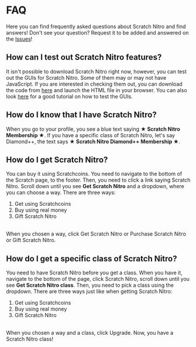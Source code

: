 # FAQ
Here you can find frequently asked questions about Scratch Nitro and find answers! Don't see your question? Request it to be added and answered on the [Issues](https://github.com/ScratchNitro/scratchnitro.github.io/issues)!

## How can I test out Scratch Nitro features?
It isn't possible to download Scratch Nitro right now, however, you can test out the GUIs for Scratch Nitro. Some of them may or may not have JavaScript. If you are interested in checking them out, you can download the code from [here](https://github.com/ScratchNitro/Scratch-Nitro) and launch the HTML file in your browser. You can also look [here](https://github.com/ScratchNitro/Scratch-Nitro/issues/3) for a good tutorial on how to test the GUIs.

## How do I know that I have Scratch Nitro?
When you go to your profile, you see a blue text saying **★ Scratch Nitro Membership ★**. If you have a specific class of Scratch Nitro, let's say Diamond++, the text says **★ Scratch Nitro Diamond++ Membership ★**.

## How do I get Scratch Nitro?
You can buy it using Scratchcoins. You need to navigate to the bottom of the Scratch page, to the footer. Then, you need to click a link saying Scratch Nitro. Scroll down until you see **Get Scratch Nitro** and a dropdown, where you can choose a way. There are three ways:
1. Get using Scratchcoins
2. Buy using real money
3. Gift Scratch Nitro
<br>
When you chosen a way, click Get Scratch Nitro or Purchase Scratch Nitro or Gift Scratch Nitro.

## How do I get a specific class of Scratch Nitro?
You need to have Scratch Nitro before you get a class. When you have it, navigate to the bottom of the page, click Scratch Nitro, scroll down until you see **Get Scratch Nitro class**. Then, you need to pick a class using the dropdown. There are three ways just like when getting Scratch Nitro:
1. Get using Scratchcoins
2. Buy using real money
3. Gift Scratch Nitro
<br>
When you chosen a way and a class, click Upgrade. Now, you have a Scratch Nitro class!
